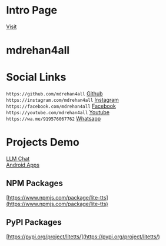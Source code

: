 # Intro Page
[Visit](https://mdrehan4all.pages.dev)

# mdrehan4all

# Social Links
`https://github.com/mdrehan4all` [Github](https://github.com/mdrehan4all) <br/>
`https://instagram.com/mdrehan4all` [Instagram](https://instagram.com/mdrehan4all) <br/>
`https://facebook.com/mdrehan4all` [Facebook](https://facebook.com/mdrehan4all) <br/>
`https://youtube.com/mdrehan4all` [Youtube](https://youtube.com/mdrehan4all) <br/>
`https://wa.me/919576067762` [Whatsapp](https://wa.me/919576067762) <br/>

# Projects Demo
[LLM Chat](https://llm-chat.pages.dev)  
[Android Apps](https://play.google.com/store/search?q=pub%3ARnet%20Softwares&c=apps)

## NPM Packages
[https://www.npmjs.com/package/lite-tts](https://www.npmjs.com/package/lite-tts)

## PyPI Packages
[https://pypi.org/project/litetts/](https://pypi.org/project/litetts/)
